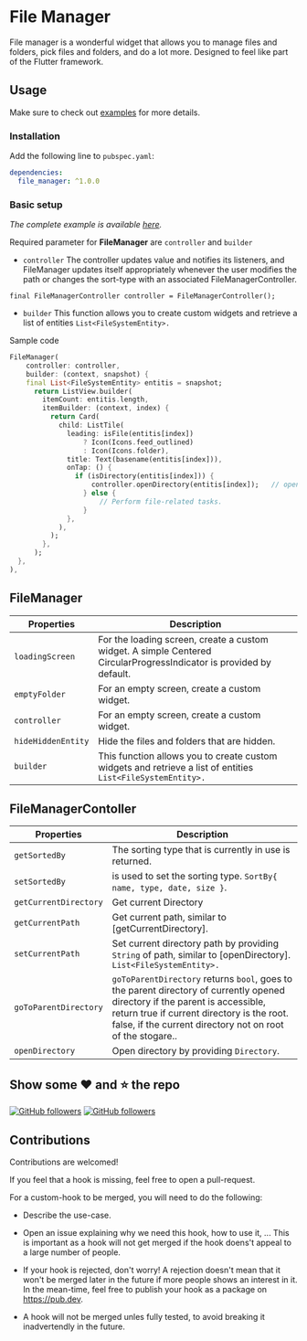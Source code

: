 # File Manager

File manager is a wonderful widget that allows you to manage files and folders, pick files and folders, and do a lot more.
Designed to feel like part of the Flutter framework.


## Usage

Make sure to check out [examples](https://github.com/DevsOnFlutter/file_manager/blob/main/example/lib/main.dart) for more details.

### Installation

Add the following line to `pubspec.yaml`:

```yaml
dependencies:
  file_manager: ^1.0.0
```

### Basic setup

*The complete example is available [here](https://github.com/4-alok/draggable_home/blob/main/example/lib/main.dart).*

Required parameter for **FileManager** are `controller` and `builder`
* `controller` The controller updates value and notifies its listeners, and FileManager updates itself appropriately whenever the user modifies the path or changes the sort-type with an associated FileManagerController.
```
final FileManagerController controller = FileManagerController();
```
* `builder` This function allows you to create custom widgets and retrieve a list of entities `List<FileSystemEntity>.`



Sample code
```dart
FileManager(
    controller: controller,
    builder: (context, snapshot) {
    final List<FileSystemEntity> entitis = snapshot;
      return ListView.builder(
        itemCount: entitis.length,
        itemBuilder: (context, index) {
          return Card(
            child: ListTile(
              leading: isFile(entitis[index])
                  ? Icon(Icons.feed_outlined)
                  : Icon(Icons.folder),
              title: Text(basename(entitis[index])),
              onTap: () {
                if (isDirectory(entitis[index])) {
                    controller.openDirectory(entitis[index]);   // open directory
                  } else {
                      // Perform file-related tasks.
                  }
              },
            ),
          );
        },
      );
  },
),
```

## FileManager
|  Properties  |   Description   |
|--------------|-----------------|
| `loadingScreen` | For the loading screen, create a custom widget. A simple Centered CircularProgressIndicator is provided by default. |
| `emptyFolder` | For an empty screen, create a custom widget. |
| `controller` | For an empty screen, create a custom widget. |
| `hideHiddenEntity` | Hide the files and folders that are hidden. |
| `builder` | This function allows you to create custom widgets and retrieve a list of entities `List<FileSystemEntity>.` |

## FileManagerContoller
|  Properties  |   Description   |
|--------------|-----------------|
| `getSortedBy` | The sorting type that is currently in use is returned. |
| `setSortedBy` | is used to set the sorting type. `SortBy{ name, type, date, size }`. |
| `getCurrentDirectory` | Get current Directory |
| `getCurrentPath` | Get current path, similar to [getCurrentDirectory]. |
| `setCurrentPath` | Set current directory path by providing `String` of path, similar to [openDirectory]. `List<FileSystemEntity>.` |
| `goToParentDirectory` | `goToParentDirectory` returns `bool`, goes to the parent directory of currently opened directory if the parent is accessible,  return true if current directory is the root. false, if the current directory not on root of the stogare.. |
| `openDirectory` | Open directory by providing `Directory`. |

## Show some :heart: and :star: the repo

[![GitHub followers](https://img.shields.io/github/followers/4-alok?style=social)](https://github.com/4-alok/)
[![GitHub followers](https://img.shields.io/github/stars/4-alok/draggable_home?style=social)](https://github.com/4-alok/)

## Contributions

Contributions are welcomed!

If you feel that a hook is missing, feel free to open a pull-request.

For a custom-hook to be merged, you will need to do the following:

- Describe the use-case.

-  Open an issue explaining why we need this hook, how to use it, ...
  This is important as a hook will not get merged if the hook doens't appeal to
  a large number of people.

-  If your hook is rejected, don't worry! A rejection doesn't mean that it won't
  be merged later in the future if more people shows an interest in it.
  In the mean-time, feel free to publish your hook as a package on https://pub.dev.

-  A hook will not be merged unles fully tested, to avoid breaking it inadvertendly
  in the future.